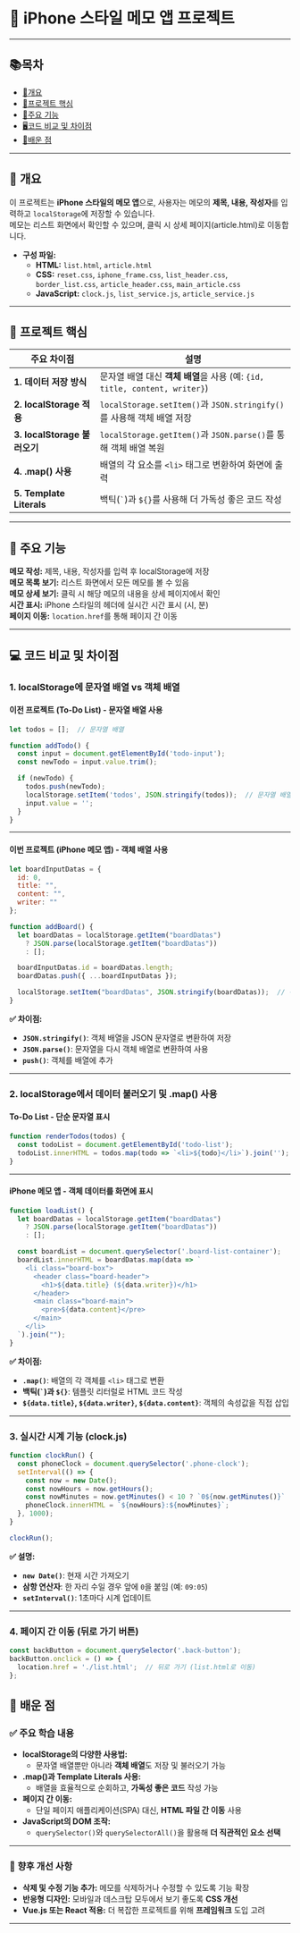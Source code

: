 # 📱 **iPhone 스타일 메모 앱 프로젝트**  
---
## 📚**목차**
- [📕개요](#-개요)
- [📗프로젝트 핵심](#-프로젝트-핵심)
- [📘주요 기능](#-주요-기능)
- [🖥️코드 비교 및 차이점](#-코드-비교-및-차이점)
- [📖배운 점](#-배운-점)
--- 

## 📕 **개요**
이 프로젝트는 **iPhone 스타일의 메모 앱**으로, 사용자는 메모의 **제목, 내용, 작성자**를 입력하고 `localStorage`에 저장할 수 있습니다.  
메모는 리스트 화면에서 확인할 수 있으며, 클릭 시 상세 페이지(article.html)로 이동합니다.  

- **구성 파일:**  
  - **HTML:** `list.html`, `article.html`  
  - **CSS:** `reset.css`, `iphone_frame.css`, `list_header.css`, `border_list.css`, `article_header.css`, `main_article.css`  
  - **JavaScript:** `clock.js`, `list_service.js`, `article_service.js`  

---

## 📗 **프로젝트 핵심**

|  **주요 차이점** |  **설명** |
|-----------------|---------------------------------------------|
| **1. 데이터 저장 방식** | 문자열 배열 대신 **객체 배열**을 사용 (예: `{id, title, content, writer}`) |
| **2. localStorage 적용** | `localStorage.setItem()`과 `JSON.stringify()`를 사용해 객체 배열 저장 |
| **3. localStorage 불러오기** | `localStorage.getItem()`과 `JSON.parse()`를 통해 객체 배열 복원 |
| **4. .map() 사용** | 배열의 각 요소를 `<li>` 태그로 변환하여 화면에 출력 |
| **5. Template Literals** | 백틱(``` ` ```)과 `${}`를 사용해 더 가독성 좋은 코드 작성 |

---

## 📘 **주요 기능**
 **메모 작성:** 제목, 내용, 작성자를 입력 후 localStorage에 저장  
 **메모 목록 보기:** 리스트 화면에서 모든 메모를 볼 수 있음  
 **메모 상세 보기:** 클릭 시 해당 메모의 내용을 상세 페이지에서 확인  
 **시간 표시:** iPhone 스타일의 헤더에 실시간 시간 표시 (시, 분)  
 **페이지 이동:** `location.href`를 통해 페이지 간 이동  

---

## 💻 **코드 비교 및 차이점**

### **1. localStorage에 문자열 배열 vs 객체 배열**
####  **이전 프로젝트 (To-Do List)** - 문자열 배열 사용
```js
let todos = [];  // 문자열 배열

function addTodo() {
  const input = document.getElementById('todo-input');
  const newTodo = input.value.trim();

  if (newTodo) {
    todos.push(newTodo);
    localStorage.setItem('todos', JSON.stringify(todos));  // 문자열 배열 저장
    input.value = '';
  }
}
```

---

####  **이번 프로젝트 (iPhone 메모 앱)** - 객체 배열 사용
```js
let boardInputDatas = {
  id: 0,
  title: "",
  content: "",
  writer: ""
};

function addBoard() {
  let boardDatas = localStorage.getItem("boardDatas")
    ? JSON.parse(localStorage.getItem("boardDatas"))
    : [];

  boardInputDatas.id = boardDatas.length;
  boardDatas.push({ ...boardInputDatas });

  localStorage.setItem("boardDatas", JSON.stringify(boardDatas));  // 객체 배열 저장
}
```
**✅ 차이점:**  
- **`JSON.stringify()`**: 객체 배열을 JSON 문자열로 변환하여 저장  
- **`JSON.parse()`**: 문자열을 다시 객체 배열로 변환하여 사용  
- **`push()`**: 객체를 배열에 추가  

---

### **2. localStorage에서 데이터 불러오기 및 .map() 사용**
####  **To-Do List** - 단순 문자열 표시
```js
function renderTodos(todos) {
  const todoList = document.getElementById('todo-list');
  todoList.innerHTML = todos.map(todo => `<li>${todo}</li>`).join('');
}
```

---

####  **iPhone 메모 앱** - 객체 데이터를 화면에 표시
```js
function loadList() {
  let boardDatas = localStorage.getItem("boardDatas")
    ? JSON.parse(localStorage.getItem("boardDatas"))
    : [];

  const boardList = document.querySelector('.board-list-container');
  boardList.innerHTML = boardDatas.map(data => `
    <li class="board-box">
      <header class="board-header">
        <h1>${data.title} (${data.writer})</h1>
      </header>
      <main class="board-main">
        <pre>${data.content}</pre>
      </main>
    </li>
  `).join("");
}
```
**✅ 차이점:**  
- **`.map()`**: 배열의 각 객체를 `<li>` 태그로 변환  
- **백틱(``` ` ```)과 `${}`**: 템플릿 리터럴로 HTML 코드 작성  
- **`${data.title}`, `${data.writer}`, `${data.content}`**: 객체의 속성값을 직접 삽입  

---

### **3. 실시간 시계 기능 (clock.js)**
```js
function clockRun() {
  const phoneClock = document.querySelector('.phone-clock');
  setInterval(() => {
    const now = new Date();
    const nowHours = now.getHours();
    const nowMinutes = now.getMinutes() < 10 ? `0${now.getMinutes()}` : now.getMinutes();
    phoneClock.innerHTML = `${nowHours}:${nowMinutes}`;
  }, 1000);
}

clockRun();
```
**✅ 설명:**  
- **`new Date()`**: 현재 시간 가져오기  
- **삼항 연산자**: 한 자리 수일 경우 앞에 `0`을 붙임 (예: `09:05`)  
- **`setInterval()`**: 1초마다 시계 업데이트  

---

### **4. 페이지 간 이동 (뒤로 가기 버튼)**
```js
const backButton = document.querySelector('.back-button');
backButton.onclick = () => {
  location.href = './list.html';  // 뒤로 가기 (list.html로 이동)
};
```

## 📖 **배운 점**
### ✅ **주요 학습 내용**
- **localStorage의 다양한 사용법:**  
  - 문자열 배열뿐만 아니라 **객체 배열**도 저장 및 불러오기 가능  
- **.map()과 Template Literals 사용:**  
  - 배열을 효율적으로 순회하고, **가독성 좋은 코드** 작성 가능  
- **페이지 간 이동:**  
  - 단일 페이지 애플리케이션(SPA) 대신, **HTML 파일 간 이동** 사용  
- **JavaScript의 DOM 조작:**  
  - `querySelector()`와 `querySelectorAll()`을 활용해 **더 직관적인 요소 선택**  

---

### 📌 **향후 개선 사항**
- **삭제 및 수정 기능 추가:** 메모를 삭제하거나 수정할 수 있도록 기능 확장  
- **반응형 디자인:** 모바일과 데스크탑 모두에서 보기 좋도록 **CSS 개선**  
- **Vue.js 또는 React 적용:** 더 복잡한 프로젝트를 위해 **프레임워크** 도입 고려  

---
